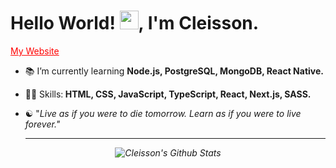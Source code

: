 
<h1>Hello World! <img src="https://raw.githubusercontent.com/kaueMarques/kaueMarques/master/hi.gif" width="30px">,  I'm Cleisson. </h1>


<p>
  <a href="https://cleisson.vercel.app" target="blank" style="color: red;">My Website</a>
</p> 



<!--- 🔭 I’m currently working on ...-->
- 📚 I’m currently learning <strong>Node.js, PostgreSQL, MongoDB, React Native.</strong>
- 👨‍💻 Skills:<strong> HTML, CSS, JavaScript, TypeScript, React, Next.js, SASS.</strong>
- ☯︎ "<em>Live as if you were to die tomorrow. Learn as if you were to live forever.<em>"
  
  ---
  
<div align="center">

![Cleisson's Github Stats](https://github-readme-stats.vercel.app/api?username=cleissonom&show_icons=true&theme=dark)
